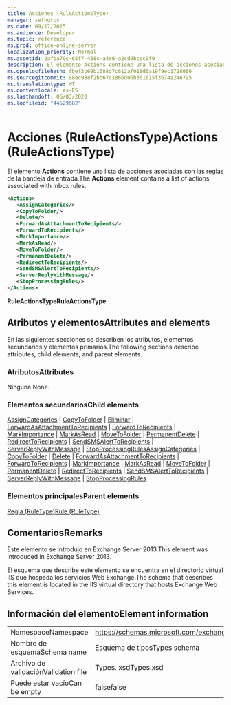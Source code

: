 ```yaml
---
title: Acciones (RuleActionsType)
manager: sethgros
ms.date: 09/17/2015
ms.audience: Developer
ms.topic: reference
ms.prod: office-online-server
localization_priority: Normal
ms.assetid: 2afba70c-65f7-458c-a4e6-a2cd9bccc0f9
description: El elemento Actions contiene una lista de acciones asociadas con las reglas de la bandeja de entrada.
ms.openlocfilehash: fbef3b69b1688d7c612af018d6a19f9ec1728066
ms.sourcegitcommit: 88ec988f2bb67c1866d06b361615f3674a24e795
ms.translationtype: MT
ms.contentlocale: es-ES
ms.lasthandoff: 06/03/2020
ms.locfileid: "44529682"
---
```

# <a name="actions-ruleactionstype"></a><span data-ttu-id="57045-103">Acciones (RuleActionsType)</span><span class="sxs-lookup"><span data-stu-id="57045-103">Actions (RuleActionsType)</span></span>

<span data-ttu-id="57045-104">El elemento **Actions** contiene una lista de acciones asociadas con las reglas de la bandeja de entrada.</span><span class="sxs-lookup"><span data-stu-id="57045-104">The **Actions** element contains a list of actions associated with Inbox rules.</span></span> 
  
```XML
<Actions>
   <AssignCategories/>
   <CopyToFolder/>
   <Delete/>
   <ForwardAsAttachmentToRecipients/>
   <ForwardToRecipients/>
   <MarkImportance/>
   <MarkAsRead/>
   <MoveToFolder/>
   <PermanentDelete/>
   <RedirectToRecipients/>
   <SendSMSAlertToRecipients/>
   <ServerReplyWithMessage/>
   <StopProcessingRules/>
</Actions>
```

 <span data-ttu-id="57045-105">**RuleActionsType**</span><span class="sxs-lookup"><span data-stu-id="57045-105">**RuleActionsType**</span></span>
## <a name="attributes-and-elements"></a><span data-ttu-id="57045-106">Atributos y elementos</span><span class="sxs-lookup"><span data-stu-id="57045-106">Attributes and elements</span></span>

<span data-ttu-id="57045-107">En las siguientes secciones se describen los atributos, elementos secundarios y elementos primarios.</span><span class="sxs-lookup"><span data-stu-id="57045-107">The following sections describe attributes, child elements, and parent elements.</span></span>
  
### <a name="attributes"></a><span data-ttu-id="57045-108">Atributos</span><span class="sxs-lookup"><span data-stu-id="57045-108">Attributes</span></span>

<span data-ttu-id="57045-109">Ninguna.</span><span class="sxs-lookup"><span data-stu-id="57045-109">None.</span></span>
  
### <a name="child-elements"></a><span data-ttu-id="57045-110">Elementos secundarios</span><span class="sxs-lookup"><span data-stu-id="57045-110">Child elements</span></span>

<span data-ttu-id="57045-111">[AssignCategories](assigncategories.md)  |  [CopyToFolder](copytofolder.md)  |  [Eliminar](delete.md)  |  [ForwardAsAttachmentToRecipients](forwardasattachmenttorecipients.md)  |  [ForwardToRecipients](forwardtorecipients.md)  |  [MarkImportance](markimportance.md)  |  [MarkAsRead](markasread.md)  |  [MoveToFolder](movetofolder.md)  |  [PermanentDelete](permanentdelete.md)  |  [RedirectToRecipients](redirecttorecipients.md)  |  [SendSMSAlertToRecipients](sendsmsalerttorecipients.md)  |  [ServerReplyWithMessage](serverreplywithmessage.md)  |  [StopProcessingRules](stopprocessingrules.md)</span><span class="sxs-lookup"><span data-stu-id="57045-111">[AssignCategories](assigncategories.md) | [CopyToFolder](copytofolder.md) | [Delete](delete.md) | [ForwardAsAttachmentToRecipients](forwardasattachmenttorecipients.md) | [ForwardToRecipients](forwardtorecipients.md) | [MarkImportance](markimportance.md) | [MarkAsRead](markasread.md) | [MoveToFolder](movetofolder.md) | [PermanentDelete](permanentdelete.md) | [RedirectToRecipients](redirecttorecipients.md) | [SendSMSAlertToRecipients](sendsmsalerttorecipients.md) | [ServerReplyWithMessage](serverreplywithmessage.md) | [StopProcessingRules](stopprocessingrules.md)</span></span>
  
### <a name="parent-elements"></a><span data-ttu-id="57045-112">Elementos principales</span><span class="sxs-lookup"><span data-stu-id="57045-112">Parent elements</span></span>

[<span data-ttu-id="57045-113">Regla (RuleType)</span><span class="sxs-lookup"><span data-stu-id="57045-113">Rule (RuleType)</span></span>](rule-ruletype.md)
  
## <a name="remarks"></a><span data-ttu-id="57045-114">Comentarios</span><span class="sxs-lookup"><span data-stu-id="57045-114">Remarks</span></span>

<span data-ttu-id="57045-115">Este elemento se introdujo en Exchange Server 2013.</span><span class="sxs-lookup"><span data-stu-id="57045-115">This element was introduced in Exchange Server 2013.</span></span>
  
<span data-ttu-id="57045-116">El esquema que describe este elemento se encuentra en el directorio virtual IIS que hospeda los servicios Web Exchange.</span><span class="sxs-lookup"><span data-stu-id="57045-116">The schema that describes this element is located in the IIS virtual directory that hosts Exchange Web Services.</span></span>
  
## <a name="element-information"></a><span data-ttu-id="57045-117">Información del elemento</span><span class="sxs-lookup"><span data-stu-id="57045-117">Element information</span></span>

|||
|:-----|:-----|
|<span data-ttu-id="57045-118">Namespace</span><span class="sxs-lookup"><span data-stu-id="57045-118">Namespace</span></span>  <br/> |https://schemas.microsoft.com/exchange/services/2006/types  <br/> |
|<span data-ttu-id="57045-119">Nombre de esquema</span><span class="sxs-lookup"><span data-stu-id="57045-119">Schema name</span></span>  <br/> |<span data-ttu-id="57045-120">Esquema de tipos</span><span class="sxs-lookup"><span data-stu-id="57045-120">Types schema</span></span>  <br/> |
|<span data-ttu-id="57045-121">Archivo de validación</span><span class="sxs-lookup"><span data-stu-id="57045-121">Validation file</span></span>  <br/> |<span data-ttu-id="57045-122">Types. xsd</span><span class="sxs-lookup"><span data-stu-id="57045-122">Types.xsd</span></span>  <br/> |
|<span data-ttu-id="57045-123">Puede estar vacío</span><span class="sxs-lookup"><span data-stu-id="57045-123">Can be empty</span></span>  <br/> |<span data-ttu-id="57045-124">false</span><span class="sxs-lookup"><span data-stu-id="57045-124">false</span></span>  <br/> |
   

